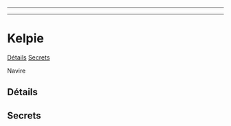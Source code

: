 
---
---

# Kelpie
<span class="nav">[Détails](#Détails) [Secrets](#Secrets)</span>

Navire

## Détails
## Secrets